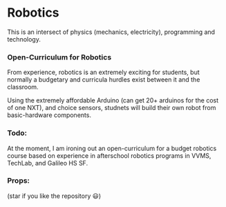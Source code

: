 Robotics
========

This is an intersect of physics (mechanics, electricity), programming and technology.

### Open-Curriculum for Robotics

From experience, robotics is an extremely exciting for students, but normally a budgetary and curricula hurdles
exist between it and the classroom.

Using the extremely affordable Arduino (can get 20+ arduinos for the cost of one NXT), and choice
sensors, studnets will build their own robot from basic-hardware components.


### Todo:
At the moment, I am ironing out an open-curriculum for a budget robotics course based on experience
in afterschool robotics programs in VVMS, TechLab, and Galileo HS SF.


### Props:
(star if you like the repository :smiley:)
